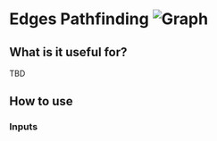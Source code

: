 # Edges Pathfinding ![Graph](https://img.shields.io/badge/Graph-37a573)

## What is it useful for?
TBD

## How to use
### Inputs
